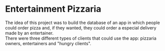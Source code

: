 # Entertainment Pizzaria

The idea of this project was to build the database of an app in which people could order pizza and, if they wanted, they could order a especial delivery made by an entertainer.</br> 
There were three different types of clients that could use the app: pizzaria owners, entertainers and "hungry clients". 


